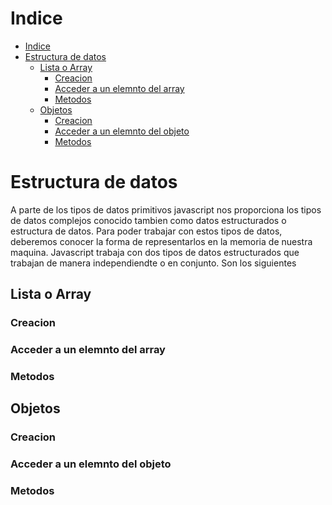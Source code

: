 # Indice
- [Indice](#indice)
- [Estructura de datos](#estructura-de-datos)
  - [Lista o Array](#lista-o-array)
    - [Creacion](#creacion)
    - [Acceder a un elemnto del array](#acceder-a-un-elemnto-del-array)
    - [Metodos](#metodos)
  - [Objetos](#objetos)
    - [Creacion](#creacion-1)
    - [Acceder a un elemnto del objeto](#acceder-a-un-elemnto-del-objeto)
    - [Metodos](#metodos-1)
# Estructura de datos
A parte de los tipos de datos primitivos javascript nos proporciona los tipos de datos complejos conocido tambien como datos estructurados o estructura de datos.
Para poder trabajar con estos tipos de datos, deberemos conocer la forma de representarlos en la memoria de nuestra maquina.
Javascript trabaja con dos tipos de datos estructurados que trabajan de manera independiendte o en conjunto.
Son los siguientes
## Lista o Array
### Creacion
### Acceder a un elemnto del array
### Metodos

## Objetos
### Creacion
### Acceder a un elemnto del objeto
### Metodos